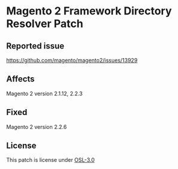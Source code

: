 # Magento 2 Framework Directory Resolver Patch

## Reported issue
https://github.com/magento/magento2/issues/13929

## Affects
Magento 2 version 2.1.12, 2.2.3

## Fixed
Magento 2 version 2.2.6

## License
This patch is license under [OSL-3.0](./LICENSE)
